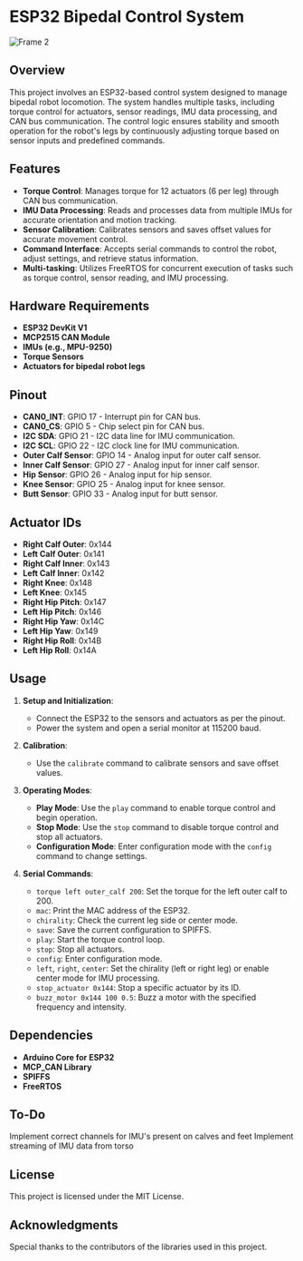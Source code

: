 # ESP32 Bipedal Control System
![Frame 2](https://github.com/user-attachments/assets/ff3d16a2-2a08-48e1-a70d-30c5e61fc7a5)

## Overview
This project involves an ESP32-based control system designed to manage bipedal robot locomotion. The system handles multiple tasks, including torque control for actuators, sensor readings, IMU data processing, and CAN bus communication. The control logic ensures stability and smooth operation for the robot's legs by continuously adjusting torque based on sensor inputs and predefined commands.

## Features
- **Torque Control**: Manages torque for 12 actuators (6 per leg) through CAN bus communication.
- **IMU Data Processing**: Reads and processes data from multiple IMUs for accurate orientation and motion tracking.
- **Sensor Calibration**: Calibrates sensors and saves offset values for accurate movement control.
- **Command Interface**: Accepts serial commands to control the robot, adjust settings, and retrieve status information.
- **Multi-tasking**: Utilizes FreeRTOS for concurrent execution of tasks such as torque control, sensor reading, and IMU processing.

## Hardware Requirements
- **ESP32 DevKit V1**
- **MCP2515 CAN Module**
- **IMUs (e.g., MPU-9250)**
- **Torque Sensors**
- **Actuators for bipedal robot legs**

## Pinout
- **CAN0_INT**: GPIO 17 - Interrupt pin for CAN bus.
- **CAN0_CS**: GPIO 5 - Chip select pin for CAN bus.
- **I2C SDA**: GPIO 21 - I2C data line for IMU communication.
- **I2C SCL**: GPIO 22 - I2C clock line for IMU communication.
- **Outer Calf Sensor**: GPIO 14 - Analog input for outer calf sensor.
- **Inner Calf Sensor**: GPIO 27 - Analog input for inner calf sensor.
- **Hip Sensor**: GPIO 26 - Analog input for hip sensor.
- **Knee Sensor**: GPIO 25 - Analog input for knee sensor.
- **Butt Sensor**: GPIO 33 - Analog input for butt sensor.

## Actuator IDs
- **Right Calf Outer**: 0x144
- **Left Calf Outer**: 0x141
- **Right Calf Inner**: 0x143
- **Left Calf Inner**: 0x142
- **Right Knee**: 0x148
- **Left Knee**: 0x145
- **Right Hip Pitch**: 0x147
- **Left Hip Pitch**: 0x146
- **Right Hip Yaw**: 0x14C
- **Left Hip Yaw**: 0x149
- **Right Hip Roll**: 0x14B
- **Left Hip Roll**: 0x14A

## Usage
1. **Setup and Initialization**: 
   - Connect the ESP32 to the sensors and actuators as per the pinout.
   - Power the system and open a serial monitor at 115200 baud.
   
2. **Calibration**: 
   - Use the `calibrate` command to calibrate sensors and save offset values.
   
3. **Operating Modes**:
   - **Play Mode**: Use the `play` command to enable torque control and begin operation.
   - **Stop Mode**: Use the `stop` command to disable torque control and stop all actuators.
   - **Configuration Mode**: Enter configuration mode with the `config` command to change settings.

4. **Serial Commands**:
   - `torque left outer_calf 200`: Set the torque for the left outer calf to 200.
   - `mac`: Print the MAC address of the ESP32.
   - `chirality`: Check the current leg side or center mode.
   - `save`: Save the current configuration to SPIFFS.
   - `play`: Start the torque control loop.
   - `stop`: Stop all actuators.
   - `config`: Enter configuration mode.
   - `left`, `right`, `center`: Set the chirality (left or right leg) or enable center mode for IMU processing.
   - `stop_actuator 0x144`: Stop a specific actuator by its ID.
   - `buzz_motor 0x144 100 0.5`: Buzz a motor with the specified frequency and intensity.

## Dependencies
- **Arduino Core for ESP32**
- **MCP_CAN Library**
- **SPIFFS**
- **FreeRTOS**

## To-Do
Implement correct channels for IMU's present on calves and feet
Implement streaming of IMU data from torso

## License
This project is licensed under the MIT License.

## Acknowledgments
Special thanks to the contributors of the libraries used in this project.
